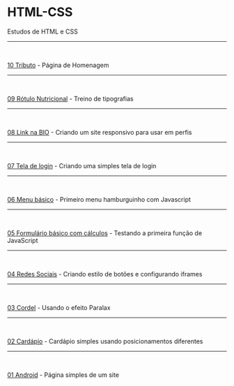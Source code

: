 # HTML-CSS

 Estudos de HTML e CSS
 <hr>
 <br>

<p>
<a href="https://debizinha-santos.github.io/HTML-CSS/0223-tribute/index.html" target="_blank">10 Tributo</a> - Página de Homenagem</p>
<hr>
<br>
<p>
<a href="https://debizinha-santos.github.io/HTML-CSS/0220-rotuloingles/index.html" target="_blank">09 Rótulo Nutricional</a> - Treino de tipografias</p>
<hr>
<br>
<p>
<a href="https://debizinha-santos.github.io/HTML-CSS/0219-devlinks/index.html" target="_blank">08 Link na BIO</a> - Criando um site responsivo para usar em perfis</p>
<hr>
<br>
<p>
<a href="https://debizinha-santos.github.io/HTML-CSS/0216-loginresponsivo/index.html" target="_blank">07 Tela de login</a> - Criando uma simples tela de login</p>
<hr>
<br>
<p>
<a href="https://debizinha-santos.github.io/HTML-CSS/0215-mediaqueries/index.html" target="_blank">06 Menu básico</a> - Primeiro menu hamburguinho com Javascript</p>
<hr>
<br>
<p>
<a href="https://debizinha-santos.github.io/HTML-CSS/tabelas-formularios/formulario003.html" target="_blank">05 Formulário básico com cálculos</a> - Testando a primeira função de JavaScript</p>
<hr>
<br>
<p>
<a href="https://debizinha-santos.github.io/HTML-CSS/0211-redessociais/index.html" target="_blank">04 Redes Sociais</a> - Criando estilo de botões e configurando iframes</p>
<hr>
<br>
<p>
<a href="https://debizinha-santos.github.io/HTML-CSS/0210-cordel/index.html" target="_blank">03 Cordel</a> - Usando o efeito Paralax</p>
<hr>
<br>
<p>
<a href="https://debizinha-santos.github.io/HTML-CSS/0208-cardapio/index.html" target="_blank">02 Cardápio</a> - Cardápio simples usando posicionamentos diferentes</p>
<hr>
<br>
<p>
<a href="https://debizinha-santos.github.io/HTML-CSS/0131-android/index.html" target="_blank">01 Android</a> - Página simples de um site</p>

